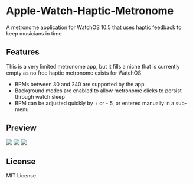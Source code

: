 # Apple-Watch-Haptic-Metronome
A metronome application for WatchOS 10.5 that uses haptic feedback to keep musicians in time

## Features

This is a very limited metronome app, but it fills a niche that is currently empty as no free haptic metronome exists for WatchOS

- BPMs between 30 and 240 are supported by the app
- Background modes are enabled to allow metronome clicks to persist through watch sleep
- BPM can be adjusted quickly by + or - 5, or entered manually in a sub-menu



## Preview

![](https://i.imgur.com/1qkkftz.png)
![](https://i.imgur.com/334hWsI.png)
![](https://i.imgur.com/u12HGFO.png)


## License

MIT License
